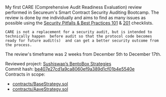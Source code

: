 My first CARE (Comprehensive Audit Readiness Evaluation) review performed 
in Secureum's Smart Contract Security Auditing Bootcamp. 
The review is done by me individually and aims to find as many issues as possible using the [Security Pitfalls & Best Practices 101](https://secureum.substack.com/p/security-pitfalls-and-best-practices-101) & [201](https://secureum.substack.com/p/security-pitfalls-and-best-practices-201) checklists.

`CARE is not a replacement for a security audit, but is intended to technically happen 
before audit so that the protocol code becomes ready for future audit(s) 
and can get a better security outcome from the process.`

The review's timeframe was 2 weeks from December 5th to December 17th.

Reviewed project: [Sushiswap’s BentoBox Strategies](https://github.com/sushiswap/bentobox-strategies)  
Commit hash: [be407e27cd1a9ca8060ef9a389d1cf01b4e5540e](https://github.com/sushiswap/bentobox-strategies/commit/be407e27cd1a9ca8060ef9a389d1cf01b4e5540e)  
Contracts in scope:  
* [contracts/BaseStrategy.sol](https://github.com/sushiswap/bentobox-strategies/blob/be407e27cd1a9ca8060ef9a389d1cf01b4e5540e/contracts/BaseStrategy.sol)
* [contracts/AaveStrategy.sol](https://github.com/sushiswap/bentobox-strategies/blob/be407e27cd1a9ca8060ef9a389d1cf01b4e5540e/contracts/strategies/AaveStrategy.sol)
